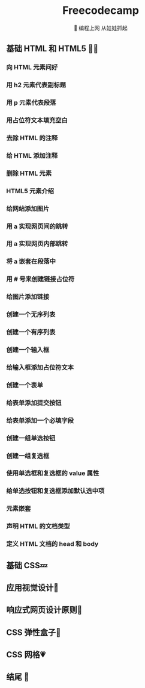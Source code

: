
<div align="center">
    <h1> Freecodecamp</h1>
    <p>🚀 编程上网 从娃娃抓起</p>
    </div>



## 基础 HTML 和 HTML5 🧙‍♂️
### 向 HTML 元素问好	
### 用 h2 元素代表副标题	
### 用 p 元素代表段落	
### 用占位符文本填充空白	
### 去除 HTML 的注释	
### 给 HTML 添加注释	
### 删除 HTML 元素	
### HTML5 元素介绍	
### 给网站添加图片	
### 用 a 实现网页间的跳转	
### 用 a 实现网页内部跳转	
### 将 a 嵌套在段落中	
### 用 # 号来创建链接占位符	
### 给图片添加链接	
### 创建一个无序列表	
### 创建一个有序列表	
### 创建一个输入框	
### 给输入框添加占位符文本	
### 创建一个表单	
### 给表单添加提交按钮	
### 给表单添加一个必填字段	
### 创建一组单选按钮	
### 创建一组复选框	
### 使用单选框和复选框的 value 属性	
### 给单选按钮和复选框添加默认选中项	
### 元素嵌套	
### 声明 HTML 的文档类型	
### 定义 HTML 文档的 head 和 body	




## 基础 CSS💤
## 应用视觉设计🛴
## 响应式网页设计原则🌊
## CSS 弹性盒子💫
## CSS 网格💗



## 结尾 👋
